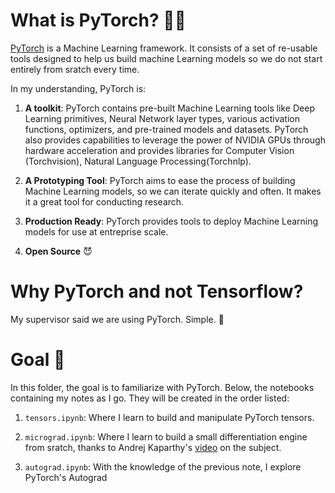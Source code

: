 # What is PyTorch? 🤔💭

[PyTorch](https://pytorch.org/) is a Machine Learning framework. It consists of a set of re-usable tools designed to help us build machine Learning models so we do not start entirely from sratch every time.

In my understanding, PyTorch is:

1. **A toolkit**: PyTorch contains pre-built Machine Learning tools like Deep Learning primitives, Neural Network layer types, various activation functions, optimizers, and pre-trained models and datasets. PyTorch also provides capabilities to leverage the power of NVIDIA GPUs through hardware acceleration and provides libraries for Computer Vision (Torchvision), Natural Language Processing(Torchnlp).

2. **A Prototyping Tool**: PyTorch aims to ease the process of building Machine Learning models, so we can iterate quickly and often. It makes it a great tool for conducting research.

3. **Production Ready**: PyTorch provides tools to deploy Machine Learning models for use at entreprise scale.

4. **Open Source** 😈

# Why PyTorch and not Tensorflow?

My supervisor said we are using PyTorch. Simple. 🙂

# Goal 🎯

In this folder, the goal is to familiarize with PyTorch. Below, the notebooks containing my notes as I go. They will be created in the order listed:

1. `tensors.ipynb`: Where I learn to build and manipulate PyTorch tensors.

2. `micrograd.ipynb`: Where I learn to build a small differentiation engine from sratch, thanks to Andrej Kaparthy's [video](https://youtu.be/VMj-3S1tku0) on the subject.

3. `autograd.ipynb`: With the knowledge of the previous note, I explore PyTorch's Autograd
